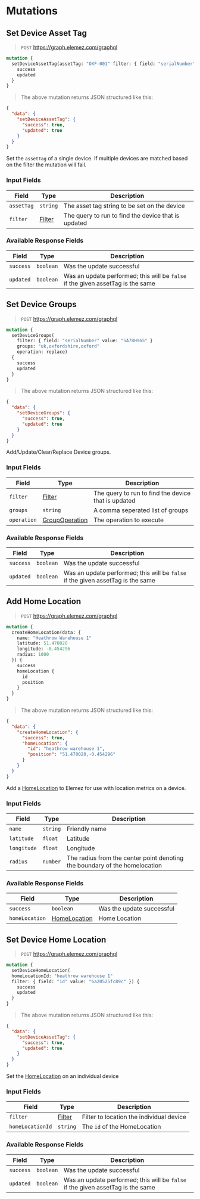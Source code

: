 # Mutations

## Set Device Asset Tag

> `POST` https://graph.elemez.com/graphql

```graphql
mutation {
  setDeviceAssetTag(assetTag: "OXF-001" filter: { field: "serialNumber" value: "4GH78UJ1"}) {
    success
    updated
  }
}
```

> The above mutation returns JSON structured like this:

```json
{
  "data": {
    "setDeviceAssetTag": {
      "success": true,
      "updated": true
    }
  }
}
```

Set the `assetTag` of a single device. If multiple devices are matched based on the filter the mutation will fail.

### Input Fields
| Field      | Type              | Description                                         |
|------------|-------------------|-----------------------------------------------------|
| `assetTag` | `string`          | The asset tag string to be set on the device        |
| `filter`   | [Filter](#filter) | The query to run to find the device that is updated |

### Available Response Fields
| Field     | Type      | Description                                                                     |
|-----------|-----------|---------------------------------------------------------------------------------|
| `success` | `boolean` | Was the update successful                                                       |
| `updated` | `boolean` | Was an update performed; this will be `false` if the given assetTag is the same |

## Set Device Groups

> `POST` https://graph.elemez.com/graphql

```graphql
mutation {
  setDeviceGroups(
    filter: { field: "serialNumber" value: "SA78HY65" } 
    groups: "uk,oxfordshire,oxford" 
    operation: replace) 
  {
    success
    updated
  }
}
```

> The above mutation returns JSON structured like this:

```json
{
  "data": {
    "setDeviceGroups": {
      "success": true,
      "updated": true
    }
  }
}
```

Add/Update/Clear/Replace Device groups.

### Input Fields
| Field       | Type                              | Description                                         |
|-------------|-----------------------------------|-----------------------------------------------------|
| `filter`    | [Filter](#filter)                 | The query to run to find the device that is updated |
| `groups`    | `string`                          | A comma seperated list of groups                    |
| `operation` | [GroupOperation](#group-operation) | The operation to execute                            |

### Available Response Fields
| Field     | Type      | Description                                                                     |
|-----------|-----------|---------------------------------------------------------------------------------|
| `success` | `boolean` | Was the update successful                                                       |
| `updated` | `boolean` | Was an update performed; this will be `false` if the given assetTag is the same |

## Add Home Location

> `POST` https://graph.elemez.com/graphql

```graphql
mutation {
  createHomeLocation(data: {
    name: "Heathrow Warehouse 1"
    latitude: 51.470020
    longitude: -0.454296
    radius: 1000
  }) {
    success
    homeLocation {
      id
      position
    }
  }
}
```

> The above mutation returns JSON structured like this:

```json
{
  "data": {
    "createHomeLocation": {
      "success": true,
      "homeLocation": {
        "id": "heathrow warehouse 1",
        "position": "51.470020,-0.454296"
      }
    }
  }
}
```

Add a [HomeLocation](#home-locations) to Elemez for use with location metrics on a device.

### Input Fields
| Field       | Type     | Description                                                                |
|-------------|----------|----------------------------------------------------------------------------|
| `name`      | `string` | Friendly name                                                              |
| `latitude`  | `float`  | Latitude                                                                   |
| `longitude` | `float`  | Longitude                                                                  |
| `radius`    | `number` | The radius from the center point denoting the boundary of the homelocation |

### Available Response Fields
| Field          | Type                            | Description               |
|----------------|---------------------------------|---------------------------|
| `success`      | `boolean`                       | Was the update successful |
| `homeLocation` | [HomeLocation](#home-locations) | Home Location             |


## Set Device Home Location

> `POST` https://graph.elemez.com/graphql

```graphql
mutation {
  setDeviceHomeLocation(
  homeLocationId: "heathrow warehouse 1"
  filter: { field: "id" value: "6a20525fc89c" }) {
    success
    updated
  }
}
```

> The above mutation returns JSON structured like this:

```json
{
  "data": {
    "setDeviceAssetTag": {
      "success": true,
      "updated": true
    }
  }
}
```

Set the [HomeLocation](#home-location) on an individual device

### Input Fields
| Field            | Type              | Description                              |
|------------------|-------------------|------------------------------------------|
| `filter`         | [Filter](#filter) | Filter to location the individual device |
| `homeLocationId` | `string`          | The `id` of the HomeLocation             |

### Available Response Fields
| Field     | Type      | Description                                                                     |
|-----------|-----------|---------------------------------------------------------------------------------|
| `success` | `boolean` | Was the update successful                                                       |
| `updated` | `boolean` | Was an update performed; this will be `false` if the given assetTag is the same |
